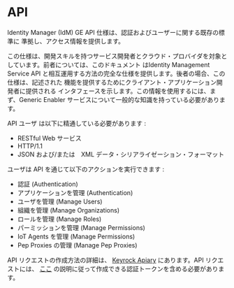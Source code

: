 # API

Identity Manager (IdM) GE API 仕様は、認証およびユーザーに関する既存の標準に
準拠し、アクセス情報を提供します。

この仕様は、開発スキルを持つサービス開発者とクラウド・プロバイダを対象と
しています。前者については、このドキュメント はIdentity Management Service API
と相互運用する方法の完全な仕様を提供します。後者の場合、この仕様は、記述された
機能を提供するためにクライアント・アプリケーション開発者に提供される
インタフェースを示します。この情報を使用するには、まず、Generic Enabler
サービスについて一般的な知識を持っている必要があります。

API ユーザ は以下に精通している必要があります :

-   RESTful Web サービス
-   HTTP/1.1
-   JSON および/または　XML データ・シリアライゼーション・フォーマット

ユーザは API を通じて以下のアクションを実行できます :

-   認証 (Authentication)
-   アプリケーションを管理 (Authentication)
-   ユーザを管理 (Manage Users)
-   組織を管理 (Manage Organizations)
-   ロールを管理 (Manage Roles)
-   パーミッションを管理 (Manage Permissions)
-   IoT Agents を管理 (Manage Permissions)
-   Pep Proxies の管理 (Manage Pep Proxies)

API リクエストの作成方法の詳細は、
[Keyrock Apiary](https://keyrock.docs.apiary.io/)
にあります。API リクエストには、
[ここ](https://keyrock.docs.apiary.io/#reference/keyrock-api/authentication)
の説明に従って作成できる認証トークンを含める必要があります。
